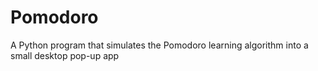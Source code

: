 # Pomodoro
A Python program that simulates the Pomodoro learning algorithm into a small desktop pop-up app

